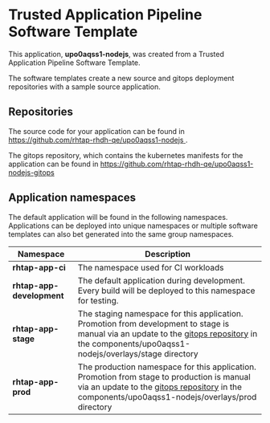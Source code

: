 # Trusted Application Pipeline Software Template

This application, **upo0aqss1-nodejs**, was created from a Trusted Application Pipeline Software Template.

The software templates create a new source and gitops deployment repositories with a sample source application. 

## Repositories

The source code for your application can be found in [https://github.com/rhtap-rhdh-qe/upo0aqss1-nodejs ](https://github.com/rhtap-rhdh-qe/upo0aqss1-nodejs ).
 
The gitops repository, which contains the kubernetes manifests for the application can be found in 
[https://github.com/rhtap-rhdh-qe/upo0aqss1-nodejs-gitops ](https://github.com/rhtap-rhdh-qe/upo0aqss1-nodejs-gitops ) 

## Application namespaces 

The default application will be found in the following namespaces. Applications can be deployed into unique namespaces or multiple software templates can also bet generated into the same group namespaces.  

|  Namespace   |  Description   |  
| -------- | -------- |
| **rhtap-app-ci** | The namespace used for CI workloads |
| **rhtap-app-development** | The default application during development. Every build will be deployed to this namespace for testing. |
| **rhtap-app-stage** | The staging namespace for this application. Promotion from development to stage is manual via an update to the [gitops repository](https://github.com/rhtap-rhdh-qe/upo0aqss1-nodejs-gitops ) in the components/upo0aqss1-nodejs/overlays/stage directory |
| **rhtap-app-prod** | The production namespace for this application. Promotion from stage to production is manual via an update to the [gitops repository](https://github.com/rhtap-rhdh-qe/upo0aqss1-nodejs-gitops ) in the components/upo0aqss1-nodejs/overlays/prod directory |